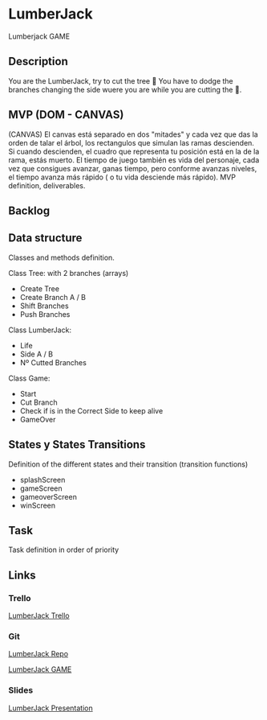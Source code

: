 # LumberJack

Lumberjack GAME

## Description

You are the LumberJack, try to cut the tree 🌲
You have to dodge the branches changing the side wuere you are while you are cutting the 🌲.

## MVP (DOM - CANVAS)

(CANVAS)
El canvas está separado en dos "mitades" y cada vez que das la orden de talar el árbol, los rectangulos que simulan las ramas descienden. Si cuando descienden, el cuadro que representa tu posición está en la de la rama, estás muerto.
El tiempo de juego también es vida del personaje, cada vez que consigues avanzar, ganas tiempo, pero conforme avanzas niveles, el tiempo avanza más rápido ( o tu vida desciende más rápido).
MVP definition, deliverables.

## Backlog

## Data structure

Classes and methods definition.

Class Tree: with 2 branches (arrays)

- Create Tree
- Create Branch A / B
- Shift Branches
- Push Branches

Class LumberJack:

- Life
- Side A / B
- Nº Cutted Branches

Class Game:

- Start
- Cut Branch
- Check if is in the Correct Side to keep alive
- GameOver

## States y States Transitions

Definition of the different states and their transition (transition functions)

- splashScreen
- gameScreen
- gameoverScreen
- winScreen

## Task

Task definition in order of priority

## Links

### Trello

[LumberJack Trello](https://trello.com/b/mCl4uUpx)

### Git

[LumberJack Repo](https://github.com/XaviGallardo/LumberJack)

[LumberJack GAME](https://xavigallardo.github.io/LumberJack/)

### Slides

[LumberJack Presentation](https://slides.com/xavigallardo/lumberjack)
